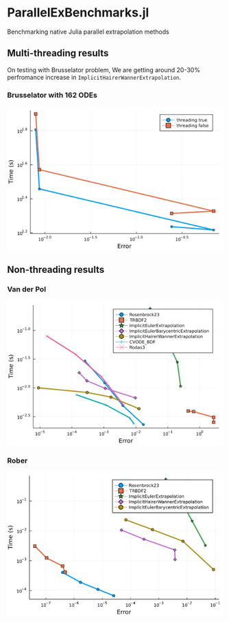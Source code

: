 # ParallelExBenchmarks.jl
Benchmarking native Julia parallel extrapolation methods


## Multi-threading results
On testing with Brusselator problem, We are getting around 20-30% perfromance increase in `ImplicitHairerWannerExtrapolation`.
### Brusselator with 162 ODEs
![bruss_9](https://github.com/utkarsh530/ParallelExBenchmarks.jl/blob/main/plots/threading/bruss_9.png)

## Non-threading results
### Van der Pol
![vanderpol](https://github.com/utkarsh530/ParallelExBenchmarks.jl/blob/main/plots/nonthreading/vanderpol.png)
### Rober
![vanderpol](https://github.com/utkarsh530/ParallelExBenchmarks.jl/blob/main/plots/nonthreading/rober.png)
